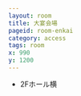 ```yaml
---
layout: room
title: 大宴会場
pageid: room-enkai
category: access
tags: room
x: 990
y: 1200
---
```

- 2Fホール横
